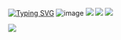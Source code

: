 
[![Typing SVG](https://readme-typing-svg.herokuapp.com?font=Marhey&size=26&duration=3000&pause=3000&color=5EFF09&background=1c1917&center=true&vCenter=true&width=1000px&lines=I'm+Web+FrontEnd+Developer;and+I'm+looking+for+a+job)](https://git.io/typing-svg)
![image](https://www.codewars.com/users/okylist/badges/large)
<a href="https://github.com/TonyG89"><img src="https://activity-graph.herokuapp.com/graph?username=TonyG89&bg_color=1c1917&color=5EFF09&line=5EFF09&point=c0c0c0&area_color=5EFF09&area=true&custom_title=GitHub%20Commits%20Graph" /></a>
<a href="https://github.com/TonyG89"><img src="https://github-readme-stats.vercel.app/api/top-langs/?username=TonyG89&show_icons=true&hide=true&count_private=true&title_color=5EFF09&text_color=4f7f35&icon_color=4f7f35&bg_color=1c1917&show_icons=true" /></a>
<a href="https://github.com/TonyG89"><img src="https://github-readme-streak-stats.herokuapp.com/?user=TonyG89&stroke=c0c0c0&background=1c1917&ring=4f7f35&fire=5EFF09&currStreakNum=c0c0c0&currStreakLabel=4f7f35&sideNums=c0c0c0&sideLabels=4f7f35&dates=5EFF09" /></a>

<!-- # ✏ Write Me:
### 📧 email: [a.gryhoryev@gmail.com](mailto:a.gryhoryev@email.com)
### 📲 telegram: [tonyglzk](https://t.me/tonyglzk) -->
<a href="https://github.com/TonyG89"><img src="https://kounter.tk/badge/TonyG89" /></a> 
